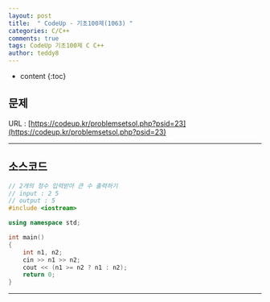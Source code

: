 ```yaml
---
layout: post   
title:  " CodeUp - 기초100제(1063) "
categories: C/C++
comments: true
tags: CodeUp 기초100제 C C++
author: teddy8  
---
```

* content
{:toc}

## 문제
URL : [https://codeup.kr/problemsetsol.php?psid=23](https://codeup.kr/problemsetsol.php?psid=23)

---

## 소스코드
``` cpp
// 2개의 정수 입력받아 큰 수 출력하기
// input : 2 5
// output : 5
#include <iostream>

using namespace std;

int main()
{
	int n1, n2;
	cin >> n1 >> n2;
	cout << (n1 >= n2 ? n1 : n2);
	return 0;
}
```

---
